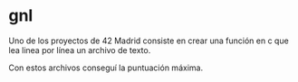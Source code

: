 # gnl

Uno de los proyectos de 42 Madrid consiste en crear una función en c que lea linea por línea un archivo de texto.

Con estos archivos conseguí la puntuación máxima.
